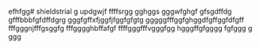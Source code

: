 efhfgg# shieldstrial
g
updgwjf
ffffsrgg
gghggs
gggwfghgf
gfsgdffdg
gfffbbbfgfdffdgrg
gggfgffхfjggfjfggfgfgtg
gggggfffggfghggdfgffggfdfgff
fffgggnjfffgsggfg
fffgggghbffafgf
ffffgggfffvgggfgg
hgggffgfgggg
fgfggg
g
ggg
